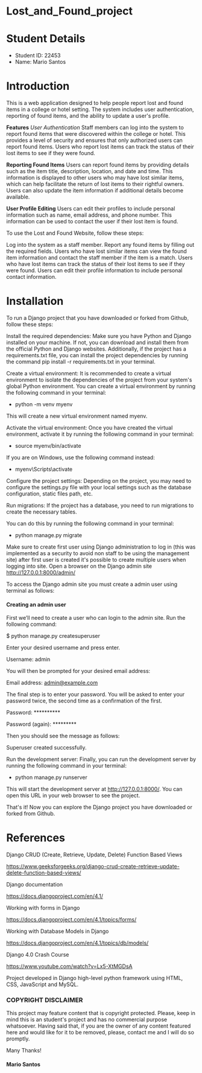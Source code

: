 # Lost_and_Found_project

<h1><b>Student Details</h1></b>

- Student ID: 22453
- Name: Mario Santos

<h1><b>Introduction</h1></b>
This is a web application designed to help people report lost and found items in a college or hotel setting. The system includes user authentication, reporting of found items, and the ability to update a user's profile.

<b>Features</b>
<i>User Authentication</i>
Staff members can log into the system to report found items that were discovered within the college or hotel. This provides a level of security and ensures that only authorized users can report found items. Users who report lost items can track the status of their lost items to see if they were found.

<b>Reporting Found Items</b>
Users can report found items by providing details such as the item title, description, location, and date and time. This information is displayed to other users who may have lost similar items, which can help facilitate the return of lost items to their rightful owners. Users can also update the item information if additional details become available.

<b>User Profile Editing</b>
Users can edit their profiles to include personal information such as name, email address, and phone number. This information can be used to contact the user if their lost item is found.

To use the Lost and Found Website, follow these steps:

Log into the system as a staff member.
Report any found items by filling out the required fields.
Users who have lost similar items can view the found item information and contact the staff member if the item is a match.
Users who have lost items can track the status of their lost items to see if they were found.
Users can edit their profile information to include personal contact information.

<h1><b>Installation</b></h1>

To run a Django project that you have downloaded or forked from Github, follow these steps:

Install the required dependencies: Make sure you have Python and Django installed on your machine. If not, you can download and install them from the official Python and Django websites. Additionally, if the project has a requirements.txt file, you can install the project dependencies by running the command pip install -r requirements.txt in your terminal.

Create a virtual environment: It is recommended to create a virtual environment to isolate the dependencies of the project from your system's global Python environment. You can create a virtual environment by running the following command in your terminal:


- python -m venv myenv

This will create a new virtual environment named myenv.

Activate the virtual environment: Once you have created the virtual environment, activate it by running the following command in your terminal:

- source myenv/bin/activate

If you are on Windows, use the following command instead:


- myenv\Scripts\activate

Configure the project settings: Depending on the project, you may need to configure the settings.py file with your local settings such as the database configuration, static files path, etc.

Run migrations: If the project has a database, you need to run migrations to create the necessary tables. 

You can do this by running the following command in your terminal:


- python manage.py migrate

Make sure to create first user using Django administration to log in (this was implemented as a security to avoid non staff to be using the management site) after first user is created it's possible to create multiple users when logging into site.
Open a browser on the Django admin site http://127.0.0.1:8000/admin/

To access the Django admin site you must create a admin user using terminal as follows:

<h4>Creating an admin user</h4>

First we’ll need to create a user who can login to the admin site. 
Run the following command:

$ python manage.py createsuperuser

Enter your desired username and press enter.

Username: admin

You will then be prompted for your desired email address:

Email address: admin@example.com

The final step is to enter your password. You will be asked to enter your password twice, the second time as a confirmation of the first.

Password: **********

Password (again): *********

Then you should see the message as follows: 

Superuser created successfully.

Run the development server: Finally, you can run the development server by running the following command in your terminal:

- python manage.py runserver

This will start the development server at http://127.0.0.1:8000/. You can open this URL in your web browser to see the project.

That's it! Now you can explore the Django project you have downloaded or forked from Github.


<h1><b>References</b></h1>
Django CRUD (Create, Retrieve, Update, Delete) Function Based Views

https://www.geeksforgeeks.org/django-crud-create-retrieve-update-delete-function-based-views/

Django documentation

https://docs.djangoproject.com/en/4.1/

Working with forms in Django

https://docs.djangoproject.com/en/4.1/topics/forms/

Working with Database Models in Django

https://docs.djangoproject.com/en/4.1/topics/db/models/

Django 4.0 Crash Course

https://www.youtube.com/watch?v=Lx5-XtMGDsA


Project developed in Django high-level python framework using HTML, CSS, JavaScript and MySQL.


<h3><b>COPYRIGHT DISCLAIMER</b></h3>

This project may feature content that is copyright protected. Please, keep in mind this is an student's project and has no commercial purpose whatsoever. Having said that, if you are the owner of any content featured here and would like for it to be removed, please, contact me and I will do so promptly.

Many Thanks!

<b><h4>Mario Santos</b></h4>

